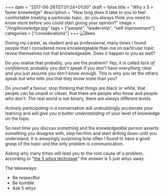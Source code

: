 +++
date = "2017-06-28T07:01:24+01:00"
draft = false
title = "Why x 5 = faster knowledge"
description = "How long does it take to you to feel comfortable treating a particular topic, do you always think you need to know more before you could start giving your opinion?"
image = "/img/knowledge.jpg"
tags = ["people", "leadership", "self improvement"]
categories = ["considerations"]
+++
![Bees](/img/knowledge.jpg)

During my career, as student and as professional, many times I found people that I considered more knowledgeable than me on particular topic reveal themselves not that knowledgeable. Does it happen to you as well?

Do you realise that probably, you are the problem?
Yep, it is called *lack of confidence*, probably you don't speak if you don't have everything clear and you just assume you don't know enough. This is why you let the others speak but who tells you that they know more than you?

Do yourself a favour, stop thinking that things are black or white, that people can be stupid or clever, that there are people who know and people who don't. The real world is not binary, there are always different levels.

*Actively participating* in a conversation will undoubtingly accelerate your learning and *will give you a better understanding* of your level of knowledge on the topic.

So next time you discuss something and the *knowledgeable person*  asserts something you disagree with, stop her/him and start drilling down until you understand. It is amazingly surprising how often I found to have a good grasp of the topic and the only problem is communication.

Asking why many times will lead you to the root cause of a problem, according to
"[the 5 whys technique](https://en.wikipedia.org/wiki/5_Whys)" the answer is 5 just whys away.

The takeaways:
- Be respectful
- Be humble
- Ask 5 whys